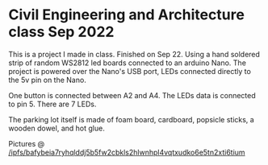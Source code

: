 # Civil Engineering and Architecture class Sep 2022

This is a project I made in class.
Finished on Sep 22. Using a hand soldered strip of random WS2812 led boards connected to an arduino Nano. The project is powered over the Nano's USB port, LEDs connected directly to the 5v pin on the Nano.

One button is connected between A2 and A4. The LEDs data is connected to pin 5. There are 7 LEDs.

The parking lot itself is made of foam board, cardboard, popsicle sticks, a wooden dowel, and hot glue.

Pictures @ [/ipfs/bafybeia7ryhqlddj5b5fw2cbkls2hlwnhpl4vqtxudko6e5tn2xti6tium](https://ipfs.karmanyaah.malhotra.cc/ipfs/bafybeia7ryhqlddj5b5fw2cbkls2hlwnhpl4vqtxudko6e5tn2xti6tium)
